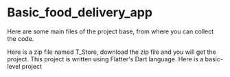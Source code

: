 # Basic_food_delivery_app
Here are some main files of the project base, from where you can collect the code.

Here is a zip file named T_Store, download the zip file and you will get the project.
This project is written using Flatter's Dart language. Here is a basic-level project
